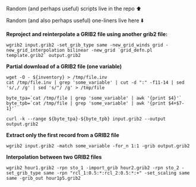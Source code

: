 Random (and perhaps useful) scripts live in the repo ⬆️


Random (and also perhaps useful) one-liners live here ⬇️

**Reproject and reinterpolate a GRIB2 file using another grib2 file:**
```
wgrib2 input.grib2 -set_grib_type same -new_grid_winds grid -new_grid_interpolation bilinear -new_grid `grid_defn.pl template.grib2` output.grib2
```

**Partial download of a GRIB2 file (one variable)**
```
wget -O - ${inventory} > /tmp/file.inv
cat /tmp/file.inv | grep 'some_variable' | cut -d ":" -f11-14 | sed 's/,/ /g' | sed 's/"/ /g' > /tmp/file

byte_tpa=`cat /tmp/file | grep 'some_variable' | awk '{print $4}'`
byte_tpb=`cat /tmp/file | grep 'some_variable' | awk '{print $4+$7-1}'`

curl -k --range ${byte_tpa}-${byte_tpb} input.grib2 --output output.grib2
```

**Extract only the first record from a GRIB2 file**
```
wgrib2 input.grib2 -match some_variable -for_n 1:1 -grib output.grib2
```

**Interpolation between two GRIB2 files**
```
wgrib2 hour1.grib2 -rpn sto_1 -import_grib hour2.grib2 -rpn sto_2 -set_grib_type same -rpn "rcl_1:0.5:*:rcl_2:0.5:*:+" -set_scaling same same -grib_out hour1p5.grib2
```
